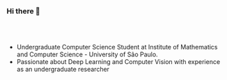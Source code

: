 ### Hi there 👋

<br><br>
- Undergraduate Computer Science Student at Institute of Mathematics and Computer Science - University of São Paulo. 
- Passionate about Deep Learning and Computer Vision with experience as an undergraduate researcher
